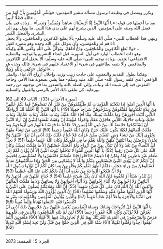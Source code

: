 ------------------------------------------------------------------------

ويكرر ويفصل في وظيفة الرسول مسألة تبشير المؤمنين: «وَبَشِّرِ الْمُؤْمِنِينَ بِأَنَّ لَهُمْ
مِنَ اللَّهِ فَضْلًا كَبِيراً» ..  
بعد ما أجملها في قوله: «يا أَيُّهَا النَّبِيُّ إِنَّا أَرْسَلْناكَ شاهِداً وَمُبَشِّراً وَنَذِيراً»
.. زيادة في بيان فضل الله ومنته على المؤمنين، الذين يشرع لهم على يدي هذا
النبي، ما يؤول بهم إلى البشرى والفضل الكبير.  
وينهي هذا الخطاب للنبي- صلّى الله عليه وسلّم- بألا يطيع الكافرين
والمنافقين، وألا يحفل أذاهم له وللمؤمنين، وأن يتوكل على الله وحده وهو
بنصره كفيل:  
«وَلا تُطِعِ الْكافِرِينَ وَالْمُنافِقِينَ، وَدَعْ أَذاهُمْ، وَتَوَكَّلْ عَلَى اللَّهِ وَكَفى بِاللَّهِ
وَكِيلًا» ..  
وهو ذات الخطاب الوارد في أول السورة، قبل ابتداء التشريع والتوجيه،
والتنظيم الاجتماعي الجديد. بزيادة توجيه النبي- صلّى الله عليه وسلّم- ألا
يحفل أذى الكافرين والمنافقين وألا يتقيه بطاعتهم في شيء أو الاعتماد عليهم
في شيء. فالله وحده هو الوكيل «وَكَفى بِاللَّهِ وَكِيلًا» ..  
وهكذا يطول التقديم والتعقيب على حادث زينب وزيد، وإحلال أزواج الأدعياء،
والمثل الواقعي الذي كلفه رسول الله- صلّى الله عليه وسلّم- مما يشي بصعوبة
هذا الأمر، وحاجة النفوس فيه إلى تثبيت الله وبيانه، وإلى الصلة بالله
والشعور بما في توجيهه من رحمة ورعاية. كي تتلقى ذلك الأمر بالرضى والقبول
والتسليم..  
  
\[سورة الأحزاب (33) : الآيات 49 الى 62\]  
يا أَيُّهَا الَّذِينَ آمَنُوا إِذا نَكَحْتُمُ الْمُؤْمِناتِ ثُمَّ طَلَّقْتُمُوهُنَّ مِنْ قَبْلِ أَنْ تَمَسُّوهُنَّ فَما
لَكُمْ عَلَيْهِنَّ مِنْ عِدَّةٍ تَعْتَدُّونَها فَمَتِّعُوهُنَّ وَسَرِّحُوهُنَّ سَراحاً جَمِيلاً (49) يا أَيُّهَا النَّبِيُّ
إِنَّا أَحْلَلْنا لَكَ أَزْواجَكَ اللاَّتِي آتَيْتَ أُجُورَهُنَّ وَما مَلَكَتْ يَمِينُكَ مِمَّا أَفاءَ اللَّهُ
عَلَيْكَ وَبَناتِ عَمِّكَ وَبَناتِ عَمَّاتِكَ وَبَناتِ خالِكَ وَبَناتِ خالاتِكَ اللاَّتِي هاجَرْنَ مَعَكَ
وَامْرَأَةً مُؤْمِنَةً إِنْ وَهَبَتْ نَفْسَها لِلنَّبِيِّ إِنْ أَرادَ النَّبِيُّ أَنْ يَسْتَنْكِحَها خالِصَةً لَكَ مِنْ
دُونِ الْمُؤْمِنِينَ قَدْ عَلِمْنا ما فَرَضْنا عَلَيْهِمْ فِي أَزْواجِهِمْ وَما مَلَكَتْ أَيْمانُهُمْ لِكَيْلا
يَكُونَ عَلَيْكَ حَرَجٌ وَكانَ اللَّهُ غَفُوراً رَحِيماً (50) تُرْجِي مَنْ تَشاءُ مِنْهُنَّ وَتُؤْوِي إِلَيْكَ مَنْ
تَشاءُ وَمَنِ ابْتَغَيْتَ مِمَّنْ عَزَلْتَ فَلا جُناحَ عَلَيْكَ ذلِكَ أَدْنى أَنْ تَقَرَّ أَعْيُنُهُنَّ وَلا يَحْزَنَّ
وَيَرْضَيْنَ بِما آتَيْتَهُنَّ كُلُّهُنَّ وَاللَّهُ يَعْلَمُ ما فِي قُلُوبِكُمْ وَكانَ اللَّهُ عَلِيماً حَلِيماً
(51) لا يَحِلُّ لَكَ النِّساءُ مِنْ بَعْدُ وَلا أَنْ تَبَدَّلَ بِهِنَّ مِنْ أَزْواجٍ وَلَوْ أَعْجَبَكَ حُسْنُهُنَّ
إِلاَّ ما مَلَكَتْ يَمِينُكَ وَكانَ اللَّهُ عَلى كُلِّ شَيْءٍ رَقِيباً (52) يا أَيُّهَا الَّذِينَ آمَنُوا لا
تَدْخُلُوا بُيُوتَ النَّبِيِّ إِلاَّ أَنْ يُؤْذَنَ لَكُمْ إِلى طَعامٍ غَيْرَ ناظِرِينَ إِناهُ وَلكِنْ إِذا
دُعِيتُمْ فَادْخُلُوا فَإِذا طَعِمْتُمْ فَانْتَشِرُوا وَلا مُسْتَأْنِسِينَ لِحَدِيثٍ إِنَّ ذلِكُمْ كانَ يُؤْذِي
النَّبِيَّ فَيَسْتَحْيِي مِنْكُمْ وَاللَّهُ لا يَسْتَحْيِي مِنَ الْحَقِّ وَإِذا سَأَلْتُمُوهُنَّ مَتاعاً فَسْئَلُوهُنَّ
مِنْ وَراءِ حِجابٍ ذلِكُمْ أَطْهَرُ لِقُلُوبِكُمْ وَقُلُوبِهِنَّ وَما كانَ لَكُمْ أَنْ تُؤْذُوا رَسُولَ اللَّهِ
وَلا أَنْ تَنْكِحُوا أَزْواجَهُ مِنْ بَعْدِهِ أَبَداً إِنَّ ذلِكُمْ كانَ عِنْدَ اللَّهِ عَظِيماً (53)  
إِنْ تُبْدُوا شَيْئاً أَوْ تُخْفُوهُ فَإِنَّ اللَّهَ كانَ بِكُلِّ شَيْءٍ عَلِيماً (54) لا جُناحَ عَلَيْهِنَّ فِي
آبائِهِنَّ وَلا أَبْنائِهِنَّ وَلا إِخْوانِهِنَّ وَلا أَبْناءِ إِخْوانِهِنَّ وَلا أَبْناءِ أَخَواتِهِنَّ وَلا
نِسائِهِنَّ وَلا ما مَلَكَتْ أَيْمانُهُنَّ وَاتَّقِينَ اللَّهَ إِنَّ اللَّهَ كانَ عَلى كُلِّ شَيْءٍ شَهِيداً (55)
إِنَّ اللَّهَ وَمَلائِكَتَهُ يُصَلُّونَ عَلَى النَّبِيِّ يا أَيُّهَا الَّذِينَ آمَنُوا صَلُّوا عَلَيْهِ وَسَلِّمُوا
تَسْلِيماً (56) إِنَّ الَّذِينَ يُؤْذُونَ اللَّهَ وَرَسُولَهُ لَعَنَهُمُ اللَّهُ فِي الدُّنْيا وَالْآخِرَةِ وَأَعَدَّ
لَهُمْ عَذاباً مُهِيناً (57) وَالَّذِينَ يُؤْذُونَ الْمُؤْمِنِينَ وَالْمُؤْمِناتِ بِغَيْرِ مَا اكْتَسَبُوا فَقَدِ
احْتَمَلُوا بُهْتاناً وَإِثْماً مُبِيناً (58)  
يا أَيُّهَا النَّبِيُّ قُلْ لِأَزْواجِكَ وَبَناتِكَ وَنِساءِ الْمُؤْمِنِينَ يُدْنِينَ عَلَيْهِنَّ مِنْ جَلابِيبِهِنَّ
ذلِكَ أَدْنى أَنْ يُعْرَفْنَ فَلا يُؤْذَيْنَ وَكانَ اللَّهُ غَفُوراً رَحِيماً (59) لَئِنْ لَمْ يَنْتَهِ
الْمُنافِقُونَ وَالَّذِينَ فِي قُلُوبِهِمْ مَرَضٌ وَالْمُرْجِفُونَ فِي الْمَدِينَةِ لَنُغْرِيَنَّكَ بِهِمْ ثُمَّ لا
يُجاوِرُونَكَ فِيها إِلاَّ قَلِيلاً (60) مَلْعُونِينَ أَيْنَما ثُقِفُوا أُخِذُوا وَقُتِّلُوا تَقْتِيلاً
(61) سُنَّةَ اللَّهِ فِي الَّذِينَ خَلَوْا مِنْ قَبْلُ وَلَنْ تَجِدَ لِسُنَّةِ اللَّهِ تَبْدِيلاً (62)

------------------------------------------------------------------------

الجزء: 5 ¦ الصفحة: 2873
